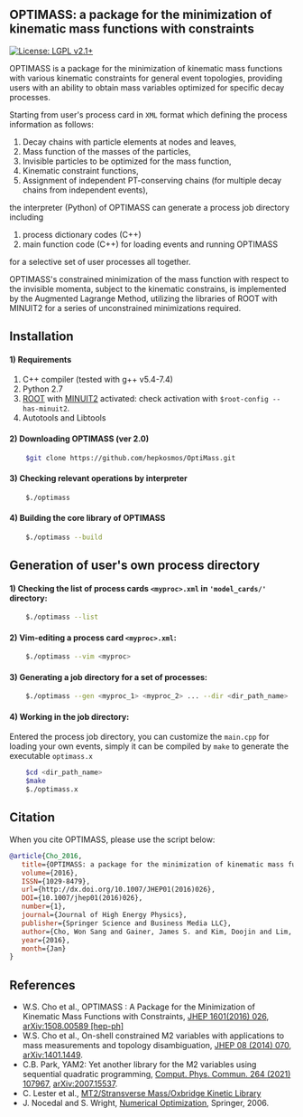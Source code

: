 ## OPTIMASS: a package for the minimization of kinematic mass functions with constraints
[![License: LGPL v2.1+](https://img.shields.io/badge/License-LGPL%20v2.1+-blue.svg)](https://www.gnu.org/licenses/lgpl.html)

OPTIMASS is a package for the minimization of kinematic mass functions with various kinematic constraints for 
general event topologies, providing users with an ability to obtain mass variables optimized for specific decay processes.

Starting from user's process card in `XML` format
which defining the process information as follows:

   1. Decay chains with particle elements at nodes and leaves,
   2. Mass function of the masses of the particles,
   3. Invisible particles to be optimized for the mass function,
   4. Kinematic constraint functions, 
   5. Assignment of independent PT-conserving chains 
   (for multiple decay chains from independent events),

the interpreter (Python) of OPTIMASS can generate a process job directory including 

1. process dictionary codes (C++)
2. main function code (C++) for loading events and running OPTIMASS

for a selective set of user processes all together.

OPTIMASS's constrained minimization of the mass function with respect to the invisible momenta, subject to the kinematic constrains, is implemented by the Augmented Lagrange Method, utilizing the libraries of ROOT with MINUIT2 for a series of unconstrained minimizations required.



## Installation 

#### 1) Requirements

1. C++ compiler (tested with g++ v5.4-7.4) 
2. Python 2.7
3. [ROOT](https://root.cern.ch) with [MINUIT2](https://seal.web.cern.ch/seal/MathLibs/Minuit2/html/) activated: check activation with `$root-config --has-minuit2`.
4. Autotools and Libtools


#### 2) Downloading OPTIMASS (ver 2.0)
```bash
    $git clone https://github.com/hepkosmos/OptiMass.git
```

#### 3) Checking relevant operations by interpreter
```bash
    $./optimass
```

#### 4) Building the core library of OPTIMASS
```bash
    $./optimass --build
```


## Generation of user's own process directory

#### 1) Checking the list of process cards `<myproc>.xml` in `'model_cards/'` directory:
```bash
    $./optimass --list
```

#### 2) Vim-editing a process card `<myproc>.xml`:
```bash
    $./optimass --vim <myproc>
```

#### 3) Generating a job directory for a set of processes:
```bash
    $./optimass --gen <myproc_1> <myproc_2> ... --dir <dir_path_name>
```

#### 4) Working in the job directory:
Entered the process job directory, you can customize the `main.cpp` for loading your own events, 
simply it can be compiled by `make` to generate the executable `optimass.x` 
```bash
    $cd <dir_path_name> 
    $make
    $./optimass.x
```

## Citation

When you cite OPTIMASS, please use the script below:

``` bibtex
@article{Cho_2016,
   title={OPTIMASS: a package for the minimization of kinematic mass functions with constraints},
   volume={2016},
   ISSN={1029-8479},
   url={http://dx.doi.org/10.1007/JHEP01(2016)026},
   DOI={10.1007/jhep01(2016)026},
   number={1},
   journal={Journal of High Energy Physics},
   publisher={Springer Science and Business Media LLC},
   author={Cho, Won Sang and Gainer, James S. and Kim, Doojin and Lim, Sung Hak and Matchev, Konstantin T. and Moortgat, Filip and Pape, Luc and Park, Myeonghun},
   year={2016},
   month={Jan}
}
```

## References

* W.S. Cho et al., OPTIMASS : A Package for the Minimization of Kinematic Mass Functions with Constraints, [JHEP 1601(2016) 026](https://link.springer.com/article/10.1007%2FJHEP01%282016%29026), [arXiv:1508.00589 [hep-ph]](https://arxiv.org/abs/1508.00589v2)
* W.S. Cho et al., On-shell constrained M2​ variables with applications to mass measurements and topology disambiguation, [JHEP 08 (2014) 070](https://doi.org/10.1007/JHEP08(2014)070), [arXiv:1401.1449](https://arxiv.org/abs/1401.1449v2).
* C.B. Park, YAM2: Yet another library for the M2 variables using sequential quadratic programming, [Comput. Phys. Commun. 264 (2021) 107967](https://doi.org/10.1016/j.cpc.2021.107967), [arXiv:2007.15537](https://arxiv.org/abs/2007.15537).
* C. Lester et al., [MT2/Stransverse Mass/Oxbridge Kinetic Library](https://www.hep.phy.cam.ac.uk/~lester/mt2/)  
* J. Nocedal and S. Wright, [Numerical Optimization](https://link.springer.com/book/10.1007/978-0-387-40065-5), Springer, 2006.
